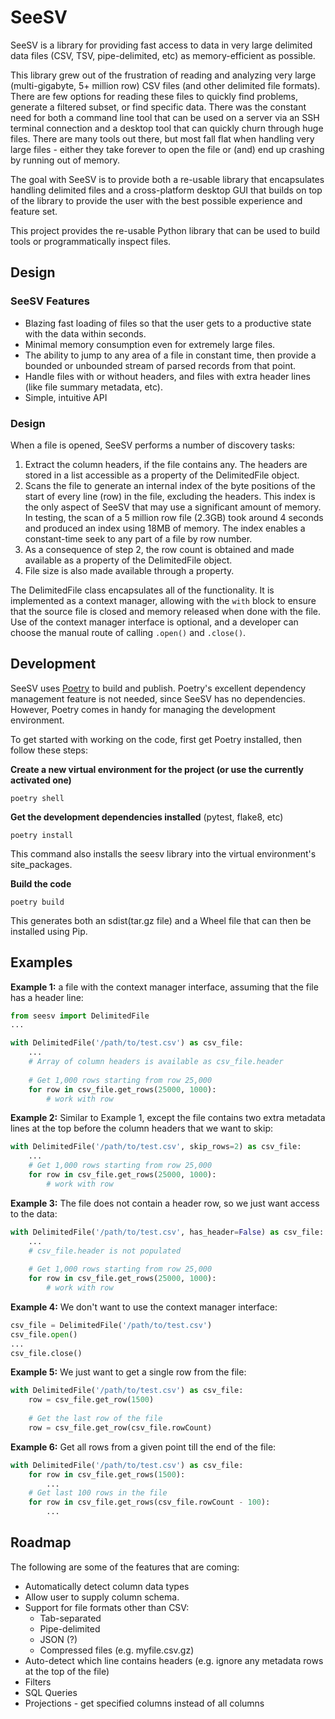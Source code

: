 # SeeSV

SeeSV is a library for providing fast access to data in very large delimited data files (CSV, TSV, pipe-delimited, etc) as memory-efficient as possible.

This library grew out of the frustration of reading and analyzing very large (multi-gigabyte, 5+ million row) CSV files (and other delimited file formats). There are few options for reading these files to quickly find problems, generate a filtered subset, or find specific data. There was the constant need for both a command line tool that can be used on a server via an SSH terminal connection and a desktop tool that can quickly churn through huge files. There are many tools out there, but most fall flat when handling very large files - either they take forever to open the file or (and) end up crashing by running out of memory.

The goal with SeeSV is to provide both a re-usable library that encapsulates handling delimited files and a cross-platform desktop GUI that builds on top of the library to provide the user with the best possible experience and feature set.

This project provides the re-usable Python library that can be used to build tools or programmatically inspect files.



## Design



### SeeSV Features

- Blazing fast loading of files so that the user gets to a productive state with the data within seconds.
- Minimal memory consumption even for extremely large files.
- The ability to jump to any area of a file in constant time, then provide a bounded or unbounded stream of parsed records from that point.
- Handle files with or without headers, and files with extra header lines (like file summary metadata, etc).
- Simple, intuitive API



### Design

When a file is opened, SeeSV performs a number of discovery tasks:

1. Extract the column headers, if the file contains any. The headers are stored in a list accessible as a property of the DelimitedFile object.
2. Scans the file to generate an internal index of the byte positions of the start of every line (row) in the file, excluding the headers. This index is the only  aspect of SeeSV that may use a significant amount of memory. In testing, the scan of a 5 million row file (2.3GB) took around 4 seconds and produced an index using 18MB of memory. The index enables a constant-time seek to any part of a file by row number.
3. As a consequence of step 2, the row count is obtained and made available as a property of the DelimitedFile object.
4. File size is also made available through a property.

The DelimitedFile class encapsulates all of the functionality. It is implemented as a context manager, allowing with the `with` block to ensure that the source file is closed and memory released when done with the file. Use of the context manager interface is optional, and a developer can choose the manual route of calling `.open()` and `.close()`.



## Development

SeeSV uses [Poetry](https://python-poetry.org/) to build and publish. Poetry's excellent dependency management feature is not needed, since SeeSV has no dependencies. However, Poetry comes in handy for managing the development environment.

To get started with working on the code, first get Poetry installed, then follow these steps:

**Create a new virtual environment for the project (or use the currently activated one)**

```shell
poetry shell
```

**Get the development dependencies installed** (pytest, flake8, etc)

```shell
poetry install
```

This command also installs the seesv library into the virtual environment's site_packages.

**Build the code**

```shell
poetry build
```

This generates both an sdist(tar.gz file) and a Wheel file that can then be installed using Pip.



## Examples



**Example 1:** a file with the context manager interface, assuming that the file has a header line:

```python
from seesv import DelimitedFile
...

with DelimitedFile('/path/to/test.csv') as csv_file:
    ...
    # Array of column headers is available as csv_file.header
    
    # Get 1,000 rows starting from row 25,000
    for row in csv_file.get_rows(25000, 1000):
        # work with row
```



**Example 2:** Similar to Example 1, except the file contains two extra metadata lines at the top before the column headers that we want to skip:

```python
with DelimitedFile('/path/to/test.csv', skip_rows=2) as csv_file:
    ...
    # Get 1,000 rows starting from row 25,000
    for row in csv_file.get_rows(25000, 1000):
        # work with row
```



**Example 3:** The file does not contain a header row, so we just want access to the data:

```python
with DelimitedFile('/path/to/test.csv', has_header=False) as csv_file:
    ...
    # csv_file.header is not populated
    
    # Get 1,000 rows starting from row 25,000
    for row in csv_file.get_rows(25000, 1000):
        # work with row
```



**Example 4:** We don't want to use the context manager interface:

```python
csv_file = DelimitedFile('/path/to/test.csv')
csv_file.open()
...
csv_file.close()
```



**Example 5:** We just want to get a single row from the file:

```python
with DelimitedFile('/path/to/test.csv') as csv_file:
    row = csv_file.get_row(1500)
    
    # Get the last row of the file
    row = csv_file.get_row(csv_file.rowCount)
```



**Example 6:**  Get all rows from a given point till the end of the file:

```python
with DelimitedFile('/path/to/test.csv') as csv_file:
    for row in csv_file.get_rows(1500):
        ...
    # Get last 100 rows in the file
    for row in csv_file.get_rows(csv_file.rowCount - 100):
        ...
```



## Roadmap

The following are some of the features that are coming:

- Automatically detect column data types
- Allow user to supply column schema.
- Support for file formats other than CSV:
  - Tab-separated
  - Pipe-delimited
  - JSON (?)
  - Compressed files (e.g. myfile.csv.gz)
- Auto-detect which line contains headers (e.g. ignore any metadata rows at the top of the file)
- Filters
- SQL Queries
- Projections - get specified columns instead of all columns